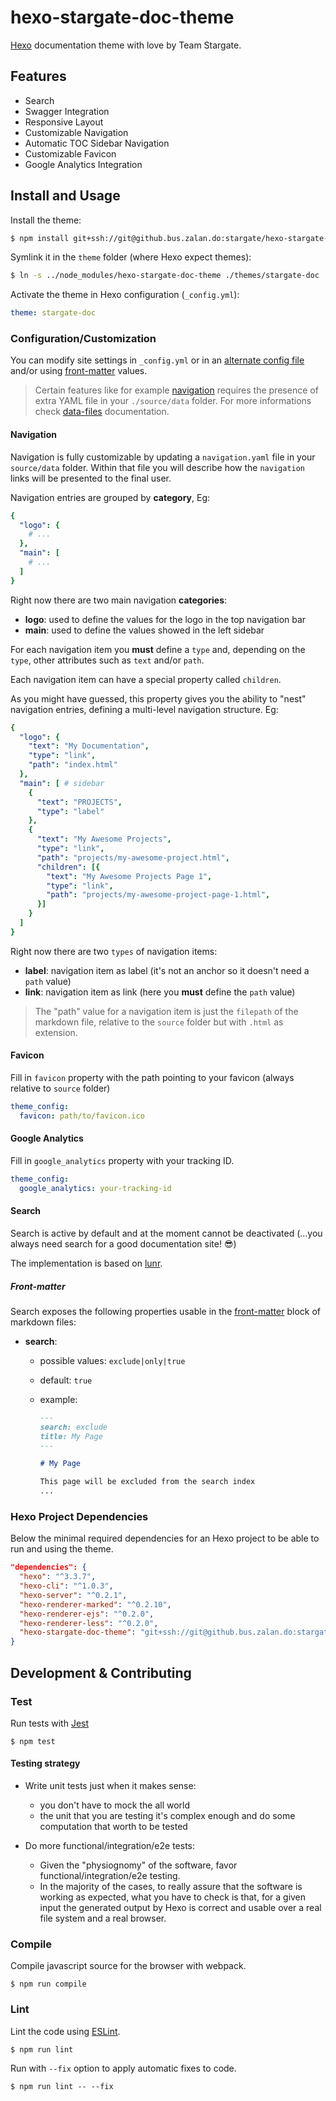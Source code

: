 hexo-stargate-doc-theme
=======================

[Hexo](https://hexo.io/) documentation theme with love by Team Stargate.

## Features

* Search
* Swagger Integration
* Responsive Layout
* Customizable Navigation
* Automatic TOC Sidebar Navigation
* Customizable Favicon
* Google Analytics Integration

## Install and Usage

Install the theme:

```bash
$ npm install git+ssh://git@github.bus.zalan.do:stargate/hexo-stargate-doc-theme.git
```

Symlink it in the `theme` folder (where Hexo expect themes):

```bash
$ ln -s ../node_modules/hexo-stargate-doc-theme ./themes/stargate-doc
```

Activate the theme in Hexo configuration (`_config.yml`):

```yaml
theme: stargate-doc
```

### Configuration/Customization

You can modify site settings in `_config.yml` or in an [alternate config file](https://hexo.io/docs/configuration.html#Using-an-Alternate-Config) and/or using [front-matter](https://hexo.io/docs/front-matter.html) values.

> Certain features like for example [navigation](#navigation) requires the presence of extra YAML file in your `./source/data` folder.
For more informations check [data-files](https://hexo.io/docs/data-files.html) documentation.

#### <a name="navigation"></a> Navigation

Navigation is fully customizable by updating a `navigation.yaml` file in your `source/data` folder.
Within that file you will describe how the `navigation` links will be presented to the final user.

Navigation entries are grouped by **category**, Eg:

```yaml
{
  "logo": {
    # ...
  },
  "main": [
    # ...
  ]
}
```

Right now there are two main navigation **categories**:

* **logo**: used to define the values for the logo in the top navigation bar
* **main**: used to define the values showed in the left sidebar

For each navigation item you **must** define a `type` and, depending on the `type`, other attributes such as `text` and/or `path`.

Each navigation item can have a special property called `children`.

As you might have guessed, this property gives you the ability to "nest" navigation entries, defining a multi-level navigation structure. Eg:

```yaml
{
  "logo": {
    "text": "My Documentation",
    "type": "link",
    "path": "index.html"
  },
  "main": [ # sidebar
    {
      "text": "PROJECTS",
      "type": "label"
    },
    {
      "text": "My Awesome Projects",
      "type": "link",
      "path": "projects/my-awesome-project.html",
      "children": [{
        "text": "My Awesome Projects Page 1",
        "type": "link",
        "path": "projects/my-awesome-project-page-1.html",
      }]
    }
  ]
}
```


Right now there are two `types` of navigation items:

* **label**: navigation item as label (it's not an anchor so it doesn't need a `path` value)
* **link**: navigation item as link (here you **must** define the `path` value)

> The "path" value for a navigation item is just the `filepath` of the markdown file, relative to the `source` folder but with `.html` as extension.


#### Favicon

Fill in `favicon` property with the path pointing to your favicon (always relative to `source` folder)

```yaml
theme_config:
  favicon: path/to/favicon.ico
```

#### Google Analytics

Fill in `google_analytics` property with your tracking ID.

```yaml
theme_config:
  google_analytics: your-tracking-id
```

#### Search

Search is active by default and at the moment cannot be deactivated (...you always need search for a good documentation site! :sunglasses:)

The implementation is based on [lunr](https://lunrjs.com/).

##### Front-matter

Search exposes the following properties usable in the [front-matter](https://hexo.io/docs/front-matter.html) block of markdown files:

* **search**:
  * possible values: `exclude|only|true`
  * default: `true`
  * example:

    ```markdown
    ---
    search: exclude
    title: My Page
    ---

    # My Page

    This page will be excluded from the search index
    ...
    ```


### Hexo Project Dependencies

Below the minimal required dependencies for an Hexo project to be able to run and using the theme.

```json
"dependencies": {
  "hexo": "^3.3.7",
  "hexo-cli": "^1.0.3",
  "hexo-server": "^0.2.1",
  "hexo-renderer-marked": "^0.2.10",
  "hexo-renderer-ejs": "^0.2.0",
  "hexo-renderer-less": "^0.2.0",
  "hexo-stargate-doc-theme": "git+ssh://git@github.bus.zalan.do:stargate/hexo-stargate-doc-theme.git"
}
```

## Development & Contributing

### Test

Run tests with [Jest](https://facebook.github.io/jest/)

```
$ npm test
```

#### Testing strategy

* Write unit tests just when it makes sense:
  * you don't have to mock the all world
  * the unit that you are testing it's complex enough and do some computation that worth to be tested

* Do more functional/integration/e2e tests:
  * Given the "physiognomy" of the software, favor functional/integration/e2e testing.
  * In the majority of the cases, to really assure that the software is working as expected, what you have to check is that, for a given input the generated output by Hexo is correct and usable over a real file system and a real browser.

### Compile

Compile javascript source for the browser with webpack.

```
$ npm run compile
```

### Lint

Lint the code using [ESLint](http://eslint.org/).

```
$ npm run lint
```

Run with `--fix` option to apply automatic fixes to code.

```
$ npm run lint -- --fix
```

